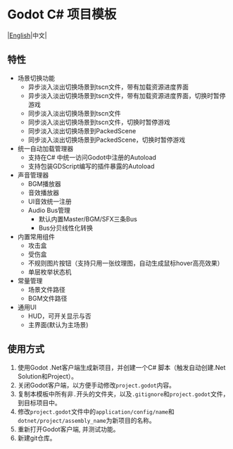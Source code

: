 ﻿# Godot C# 项目模板
|[English](https://github.com/cuppar/godotnettemplate?tab=readme-ov-file#godot-c-project-template)|中文|

## 特性

- 场景切换功能
  - 异步淡入淡出切换场景到tscn文件，带有加载资源进度界面
  - 异步淡入淡出切换场景到tscn文件，带有加载资源进度界面，切换时暂停游戏
  - 同步淡入淡出切换场景到tscn文件
  - 同步淡入淡出切换场景到tscn文件，切换时暂停游戏
  - 同步淡入淡出切换场景到PackedScene
  - 同步淡入淡出切换场景到PackedScene，切换时暂停游戏
- 统一自动加载管理器
  - 支持在C# 中统一访问Godot中注册的Autoload
  - 支持包装GDScript编写的插件暴露的Autoload
- 声音管理器
  - BGM播放器
  - 音效播放器
  - UI音效统一注册
  - Audio Bus管理
    - 默认内置Master/BGM/SFX三条Bus
    - Bus分贝线性化转换
- 内置常用组件
  - 攻击盒
  - 受伤盒
  - 不规则图片按钮（支持只用一张纹理图，自动生成鼠标hover高亮效果）
  - 单层枚举状态机
- 常量管理
  - 场景文件路径
  - BGM文件路径
- 通用UI
  - HUD，可开关显示与否
  - 主界面(默认为主场景)


## 使用方式

1. 使用Godot .Net客户端生成新项目，并创建一个C# 脚本（触发自动创建.Net Solution和Project）。
2. 关闭Godot客户端，以方便手动修改`project.godot`内容。
3. 复制本模板中所有非`.`开头的文件夹，以及`.gitignore`和`project.godot`文件，到目标项目中。
4. 修改`project.godot`文件中的`application/config/name`和`dotnet/project/assembly_name`为新项目的名称。
5. 重新打开Godot客户端, 并测试功能。
6. 新建git仓库。